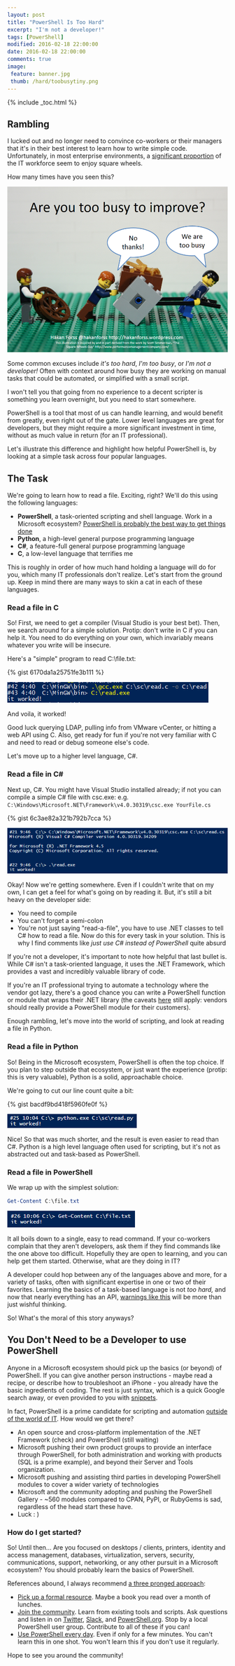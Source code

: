 ```yaml
---
layout: post
title: "PowerShell Is Too Hard"
excerpt: "I'm not a developer!"
tags: [PowerShell]
modified: 2016-02-18 22:00:00
date: 2016-02-18 22:00:00
comments: true
image:
 feature: banner.jpg
 thumb: /hard/toobusytiny.png
---
```

{% include _toc.html %}

## Rambling

I lucked out and no longer need to convince co-workers or their managers that it's in their best interest to learn how to write simple code.  Unfortunately, in most enterprise environments, a [significant proportion](http://ramblingcookiemonster.github.io/Dealing-With-The-Click-Next-Admin/) of the IT workforce seem to enjoy square wheels.

How many times have you seen this?

[![I don't have time to learn](/images/hard/toobusy.png)](/images/hard/toobusy.png)

Some common excuses include *it's too hard*, *I'm too busy*, or *I'm not a developer!* Often with context around how busy they are working on manual tasks that could be automated, or simplified with a small script.

I won't tell you that going from no experience to a decent scripter is something you learn overnight, but you need to start somewhere.

PowerShell is a tool that most of us can handle learning, and would benefit from greatly, even right out of the gate. Lower level languages are great for developers, but they might require a more significant investment in time, without as much value in return (for an IT professional).

Let's illustrate this difference and highlight how helpful PowerShell is, by looking at a simple task across four popular languages.

## The Task

We're going to learn how to read a file.  Exciting, right?  We'll do this using the following languages:

* **PowerShell**, a task-oriented scripting and shell language. Work in a Microsoft ecosystem? [PowerShell is probably the best way to get things done](https://www.penflip.com/powershellorg/why-powershell/blob/master/chapter1.txt)
* **Python**, a high-level general purpose programming language
* **C#**, a feature-full general purpose programming language
* **C**, a low-level language that terrifies me

This is roughly in order of how much hand holding a language will do for you, which many IT professionals don't realize.  Let's start from the ground up.  Keep in mind there are many ways to skin a cat in each of these languages.

### Read a file in C

So! First, we need to get a compiler (Visual Studio is your best bet).  Then, we search around for a simple solution.  Protip: don't write in C if you can help it. You need to do everything on your own, which invariably means whatever you write will be insecure.

Here's a "simple" program to read C:\file.txt:

{% gist 6170da1a25751fe3b111 %}

[![C](/images/hard/c.png)](/images/hard/c.png)

And voila, it worked!

Good luck querying LDAP, pulling info from VMware vCenter, or hitting a web API using C. Also, get ready for fun if you're not very familiar with C and need to read or debug someone else's code.

Let's move up to a higher level language, C#.

### Read a file in C&#35;

Next up, C#.  You might have Visual Studio installed already; if not you can compile a simple C# file with csc.exe: e.g. ```C:\Windows\Microsoft.NET\Framework\v4.0.30319\csc.exe YourFile.cs```

{% gist 6c3ae82a321b792b7cca %}

[![C#](/images/hard/cs.png)](/images/hard/cs.png)

Okay! Now we're getting somewhere. Even if I couldn't write that on my own, I can get a feel for what's going on by reading it. But, it's still a bit heavy on the developer side:

* You need to compile
* You can't forget a semi-colon
* You're not just saying "read-a-file", you have to use .NET classes to tell C# how to read a file. Now do this for every task in your solution. This is why I find comments like *just use C# instead of PowerShell* quite absurd

If you're not a developer, it's important to note how helpful that last bullet is. While C# isn't a task-oriented language, it uses the .NET Framework, which provides a vast and incredibly valuable library of code.

If you're an IT professional trying to automate a technology where the vendor got lazy, there's a good chance you can write a PowerShell function or module that wraps their .NET library (the caveats [here](http://ramblingcookiemonster.github.io/REST-PowerShell-and-Infoblox/) still apply: vendors should really provide a PowerShell module for their customers).

Enough rambling, let's move into the world of scripting, and look at reading a file in Python.

### Read a file in Python

So! Being in the Microsoft ecosystem, PowerShell is often the top choice. If you plan to step outside that ecosystem, or just want the experience (protip: this is very valuable), Python is a solid, approachable choice.

We're going to cut our line count quite a bit:

{% gist bacdf9bd418f5960fe0f %}

[![Python](/images/hard/python.png)](/images/hard/python.png)

Nice! So that was much shorter, and the result is even easier to read than C#. Python is a high level language often used for scripting, but it's not as abstracted out and task-based as PowerShell.

### Read a file in PowerShell

We wrap up with the simplest solution:

```PowerShell
Get-Content C:\file.txt
```

[![PowerShell](/images/hard/powershell.png)](/images/hard/powershell.png)

It all boils down to a single, easy to read command.  If your co-workers complain that they aren't developers, ask them if they find commands like the one above too difficult.  Hopefully they are open to learning, and you can help get them started.  Otherwise, what are they doing in IT?

A developer could hop between any of the languages above and more, for a variety of tasks, often with significant expertise in one or two of their favorites. Learning the basics of a task-based language is not *too hard,* and now that nearly everything has an API, [warnings like this](http://everythingsysadmin.com/2014/02/do-system-administrators-need-.html) will be more than just wishful thinking.

So! What's the moral of this story anyways?

## You Don't Need to be a Developer to use PowerShell

Anyone in a Microsoft ecosystem should pick up the basics (or beyond) of PowerShell.  If you can give another person instructions - maybe read a recipe, or describe how to troubleshoot an iPhone - you already have the basic ingredients of coding.  The rest is just syntax, which is a quick Google search away, or even provided to you with [snippets](https://blogs.technet.microsoft.com/heyscriptingguy/2014/01/25/using-powershell-ise-snippets-to-remember-tricky-syntax/).

In fact, PowerShell is a prime candidate for scripting and automation [outside of the world of IT](http://ramblingcookiemonster.github.io/PowerShell-Beyond-Administration/).  How would we get there?

* An open source and cross-platform implementation of the .NET Framework (check) and PowerShell (still waiting)
* Microsoft pushing their own product groups to provide an interface through PowerShell, for both administration and working with products (SQL is a prime example), and beyond their Server and Tools organization.
* Microsoft pushing and assisting third parties in developing PowerShell modules to cover a wider variety of technologies
* Microsoft and the community adopting and pushing the PowerShell Gallery - ~560 modules compared to CPAN, PyPI, or RubyGems is sad, regardless of the head start these have.
* Luck : )

### How do I get started?

So!  Until then... Are you focused on desktops / clients, printers, identity and access management, databases, virtualization, servers, security, communications, support, networking, or any other pursuit in a Microsoft ecosystem?  You should probably learn the basics of PowerShell.

References abound, I always recommend [a three pronged approach](http://ramblingcookiemonster.github.io/How-Do-I-Learn-PowerShell/):

* [Pick up a formal resource](http://ramblingcookiemonster.github.io/How-Do-I-Learn-PowerShell/#formal-resources). Maybe a book you read over a month of lunches.
* [Join the community](http://ramblingcookiemonster.github.io/How-Do-I-Learn-PowerShell/#join-the-community). Learn from existing tools and scripts. Ask questions and listen in on [Twitter](https://www.reddit.com/r/PowerShell/comments/2gm75d/what_are_some_of_your_favorite_powershell_blogs/ckkfqel), [Slack](http://slack.poshcode.org/), and [PowerShell.org](http://powershell.org/). Stop by a local PowerShell user group. Contribute to all of these if you can!
* [Use PowerShell every day](http://ramblingcookiemonster.github.io/How-Do-I-Learn-PowerShell/#spend-some-time-with-powershell).  Even if only for a few minutes.  You can't learn this in one shot.  You won't learn this if you don't use it regularly.

Hope to see you around the community!